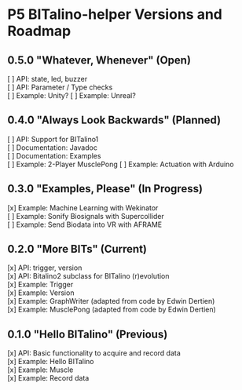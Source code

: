 # P5 BITalino-helper Versions and Roadmap

## 0.5.0 "Whatever, Whenever" (Open)
[ ] API: state, led, buzzer    
[ ] API: Parameter / Type checks          
[ ] Example: Unity?
[ ] Example: Unreal?        

## 0.4.0 "Always Look Backwards" (Planned)
[ ] API: Support for BITalino1  
[ ] Documentation: Javadoc    
[ ] Documentation: Examples    
[ ] Example: 2-Player MusclePong
[ ] Example: Actuation with Arduino        

## 0.3.0 "Examples, Please" (In Progress)
[x] Example: Machine Learning with Wekinator    
[ ] Example: Sonify Biosignals with Supercollider        
[ ] Example: Send Biodata into VR with AFRAME        

## 0.2.0 "More BITs" (Current)
[x] API: trigger, version    
[x] API: Bitalino2 subclass for BITalino (r)evolution             
[x] Example: Trigger       
[x] Example: Version       
[x] Example: GraphWriter (adapted from code by Edwin Dertien)         
[x] Example: MusclePong (adapted from code by Edwin Dertien)    

## 0.1.0 "Hello BITalino" (Previous)
[x] API: Basic functionality to acquire and record data   
[x] Example: Hello BITalino    
[x] Example: Muscle        
[x] Example: Record data    
